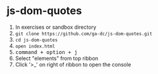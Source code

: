 # js-dom-quotes
1. In exercises or sandbox directory
2. `git clone https://github.com/ga-dc/js-dom-quotes.git`
3. `cd js-dom-quotes`
4. `open index.html`
5. <kbd>command + option + j</kbd>
6. Select "elements" from top ribbon
7. Click '>_' on right of ribbon to open the console
